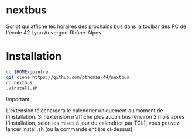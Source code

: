 # nextbus
Script qui affiche les horaires des prochains bus dans la toolbar des PC de l'école 42 Lyon Auvergne-Rhône-Alpes

# Installation

```sh
cd $HOME/goinfre
git clone https://github.com/pthomas-44/nextbus
cd nextbus
./install.sh
```

> [!IMPORTANT]  
> L'extension téléchargera le calendrier uniquement au moment de l'installation.
> Si l'extension n'affiche plus aucun bus (environ 2 mois après l'installation, selon les mises à jour du calendrier par TCL), vous pouvez lancer install.sh (ou la commande entière ci-dessus).
